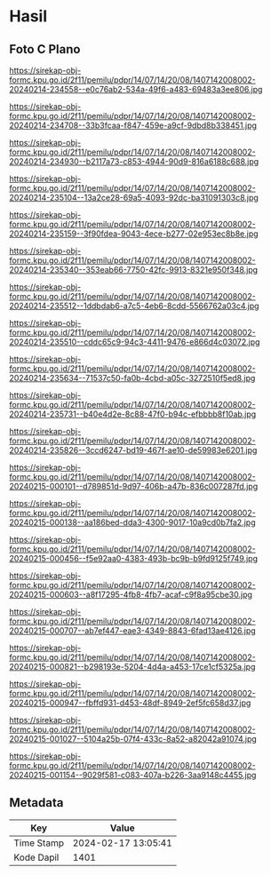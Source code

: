# Hasil

## Foto C Plano

https://sirekap-obj-formc.kpu.go.id/2f11/pemilu/pdpr/14/07/14/20/08/1407142008002-20240214-234558--e0c76ab2-534a-49f6-a483-69483a3ee806.jpg

https://sirekap-obj-formc.kpu.go.id/2f11/pemilu/pdpr/14/07/14/20/08/1407142008002-20240214-234708--33b3fcaa-f847-459e-a9cf-9dbd8b338451.jpg

https://sirekap-obj-formc.kpu.go.id/2f11/pemilu/pdpr/14/07/14/20/08/1407142008002-20240214-234930--b2117a73-c853-4944-90d9-816a6188c688.jpg

https://sirekap-obj-formc.kpu.go.id/2f11/pemilu/pdpr/14/07/14/20/08/1407142008002-20240214-235104--13a2ce28-69a5-4093-92dc-ba31091303c8.jpg

https://sirekap-obj-formc.kpu.go.id/2f11/pemilu/pdpr/14/07/14/20/08/1407142008002-20240214-235159--3f90fdea-9043-4ece-b277-02e953ec8b8e.jpg

https://sirekap-obj-formc.kpu.go.id/2f11/pemilu/pdpr/14/07/14/20/08/1407142008002-20240214-235340--353eab66-7750-42fc-9913-8321e950f348.jpg

https://sirekap-obj-formc.kpu.go.id/2f11/pemilu/pdpr/14/07/14/20/08/1407142008002-20240214-235512--1ddbdab6-a7c5-4eb6-8cdd-5566762a03c4.jpg

https://sirekap-obj-formc.kpu.go.id/2f11/pemilu/pdpr/14/07/14/20/08/1407142008002-20240214-235510--cddc65c9-94c3-4411-9476-e866d4c03072.jpg

https://sirekap-obj-formc.kpu.go.id/2f11/pemilu/pdpr/14/07/14/20/08/1407142008002-20240214-235634--71537c50-fa0b-4cbd-a05c-3272510f5ed8.jpg

https://sirekap-obj-formc.kpu.go.id/2f11/pemilu/pdpr/14/07/14/20/08/1407142008002-20240214-235731--b40e4d2e-8c88-47f0-b94c-efbbbb8f10ab.jpg

https://sirekap-obj-formc.kpu.go.id/2f11/pemilu/pdpr/14/07/14/20/08/1407142008002-20240214-235826--3ccd6247-bd19-467f-ae10-de59983e6201.jpg

https://sirekap-obj-formc.kpu.go.id/2f11/pemilu/pdpr/14/07/14/20/08/1407142008002-20240215-000101--d789851d-9d97-406b-a47b-836c007287fd.jpg

https://sirekap-obj-formc.kpu.go.id/2f11/pemilu/pdpr/14/07/14/20/08/1407142008002-20240215-000138--aa186bed-dda3-4300-9017-10a9cd0b7fa2.jpg

https://sirekap-obj-formc.kpu.go.id/2f11/pemilu/pdpr/14/07/14/20/08/1407142008002-20240215-000456--f5e92aa0-4383-493b-bc9b-b9fd9125f749.jpg

https://sirekap-obj-formc.kpu.go.id/2f11/pemilu/pdpr/14/07/14/20/08/1407142008002-20240215-000603--a8f17295-4fb8-4fb7-acaf-c9f8a95cbe30.jpg

https://sirekap-obj-formc.kpu.go.id/2f11/pemilu/pdpr/14/07/14/20/08/1407142008002-20240215-000707--ab7ef447-eae3-4349-8843-6fad13ae4126.jpg

https://sirekap-obj-formc.kpu.go.id/2f11/pemilu/pdpr/14/07/14/20/08/1407142008002-20240215-000821--b298193e-5204-4d4a-a453-17ce1cf5325a.jpg

https://sirekap-obj-formc.kpu.go.id/2f11/pemilu/pdpr/14/07/14/20/08/1407142008002-20240215-000947--fbffd931-d453-48df-8949-2ef5fc658d37.jpg

https://sirekap-obj-formc.kpu.go.id/2f11/pemilu/pdpr/14/07/14/20/08/1407142008002-20240215-001027--5104a25b-07f4-433c-8a52-a82042a91074.jpg

https://sirekap-obj-formc.kpu.go.id/2f11/pemilu/pdpr/14/07/14/20/08/1407142008002-20240215-001154--9029f581-c083-407a-b226-3aa9148c4455.jpg


## Metadata

| Key        | Value               |
| ---------- | ------------------- |
| Time Stamp | 2024-02-17 13:05:41 |
| Kode Dapil | 1401                |



